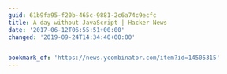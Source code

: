 ```yaml
---
guid: 61b9fa95-f20b-465c-9881-2c6a74c9ecfc
title: A day without JavaScript | Hacker News
date: '2017-06-12T06:55:51+00:00'
changed: '2019-09-24T14:34:40+00:00'


bookmark_of: 'https://news.ycombinator.com/item?id=14505315'
---
```




